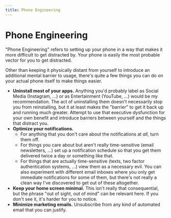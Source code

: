 ```yaml
---
title: Phone Engineering
---
```


# Phone Engineering

"Phone Engineering" refers to setting up your phone in a way that makes it more difficult to get distracted by. Your phone is easily the most probable vector for you to get distracted.

Other than keeping it physically distant from yourself to introduce an additional mental barrier to usage, there's quite a few things you can do on your actual phone itself to make things easier.

- **Uninstall most of your apps.** Anything you'd probably label as Social Media (Instagram, ...) or as Entertainment (YouTube, ...) would be my recommendation. The act of uninstalling them doesn't necessarily stop you from reinstalling, but it at least makes the "barrier" to get it back up and running much greater. Attempt to use that executive dysfunction for your own benefit and introduce barriers between yourself and the things that distract you.
- **Optimize your notifications.** 
  - For anything that you don't care about the notifications at *all*, turn them off. 
  - For things you care about but aren't really time-sensitive (email newsletters, ...) set up a notification schedule so that you get them delivered twice a day or something like that.
  - For things that are actually time-sensitive (texts, two factor authentication systems, ...) view them as a necessary evil. You can also experiment with different email inboxes where you only get immediate notifications for some of them, but there's not really a clean way I've discovered to get out of these altogether.
- **Keep your home screen minimal.** This isn't really that consequential, but the phrase "out of sight, out of mind" can be relevant here. If you don't see it, it's harder for you to notice.
- **Minimize marketing emails.** Unsubscribe from any kind of automated email that you can justify.
